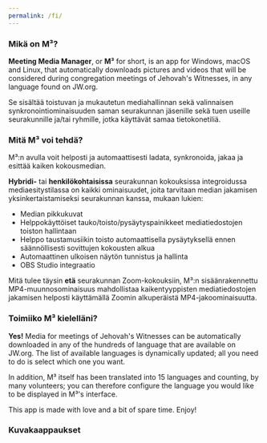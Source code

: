 ```yaml
---
permalink: /fi/
---
```

  
### Mikä on M³?

**Meeting Media Manager**, or **M³** for short, is an app for Windows, macOS and Linux, that automatically downloads pictures and videos that will be considered during congregation meetings of Jehovah's Witnesses, in any language found on JW.org.

Se sisältää toistuvan ja mukautetun mediahallinnan sekä valinnaisen synkronointiominaisuuden saman seurakunnan jäsenille sekä tuen useille seurakunnille ja/tai ryhmille, jotka käyttävät samaa tietokonetiliä.

### Mitä M³ voi tehdä?

M³:n avulla voit helposti ja automaattisesti ladata, synkronoida, jakaa ja esittää kaiken kokousmedian.

**Hybridi-** tai **henkilökohtaisissa** seurakunnan kokouksissa integroidussa mediaesitystilassa on kaikki ominaisuudet, joita tarvitaan median jakamisen yksinkertaistamiseksi seurakunnan kanssa, mukaan lukien:

- Median pikkukuvat
- Helppokäyttöiset tauko/toisto/pysäytyspainikkeet mediatiedostojen toiston hallintaan
- Helppo taustamusiikin toisto automaattisella pysäytyksellä ennen säännöllisesti sovittujen kokousten alkua
- Automaattinen ulkoisen näytön tunnistus ja hallinta
- OBS Studio integraatio

Mitä tulee täysin **etä** seurakunnan Zoom-kokouksiin, M³:n sisäänrakennettu MP4-muunnosominaisuus mahdollistaa kaikentyyppisten mediatiedostojen jakamisen helposti käyttämällä Zoomin alkuperäistä MP4-jakoominaisuutta.

### Toimiiko M³ kielelläni?

**Yes!** Media for meetings of Jehovah's Witnesses can be automatically downloaded in any of the hundreds of language that are available on JW.org. The list of available languages is dynamically updated; all you need to do is select which one you want.

In addition, M³ itself has been translated into 15 languages and counting, by many volunteers; you can therefore configure the language you would like to be displayed in M³'s interface.

This app is made with love and a bit of spare time. Enjoy!

### Kuvakaappaukset
